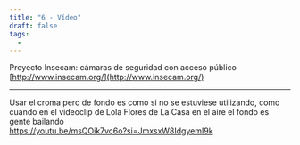 ```yaml
---
title: "6 - Vídeo"
draft: false
tags:
  -
---
```

Proyecto Insecam: cámaras de seguridad con acceso público  
[http://www.insecam.org/](http://www.insecam.org/)

---
Usar el croma pero de fondo es como si no se estuviese utilizando, como cuando en el videoclip de Lola Flores de La Casa en el aire el fondo es gente bailando  
https://youtu.be/msQOik7vc6o?si=JmxsxW8IdgyemI9k

